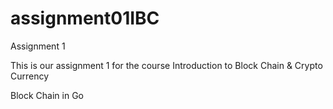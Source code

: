 # assignment01IBC
Assignment 1


This is our assignment 1 for the course Introduction to Block Chain & Crypto Currency

Block Chain in Go
